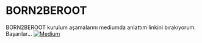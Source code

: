 # BORN2BEROOT

BORN2BEROOT kurulum aşamalarını mediumda anlattım linkini bırakıyorum. Başarılar...
 <a href="https://medium.com/@zeynepssasmaz953/oracle-vm-virtualbox-u%CC%88zerine-debian-linux-kurulumu-2c87dbe64aa9" target="_blank"><img alt="Medium" src="https://img.shields.io/badge/Medium-%40zeynepssasmaz-orange">
